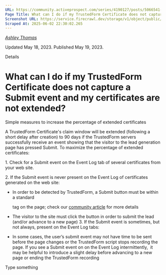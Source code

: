 ```yaml
---
URL: https://community.activeprospect.com/series/4190127/posts/5066541-what-can-i-do-if-my-trustedform-certificate-does-not-capture-a-submit-event-and
Page Title: What can I do if my TrustedForm Certificate does not capture a Submit event and my certificates are not extended?
Screenshot URL: https://service.firecrawl.dev/storage/v1/object/public/media/screenshot-e2fd7d3d-68c7-4ac6-b7c6-0d5be839b26e.png
Scraped At: 2025-06-02 22:30:02.265
---
```



[_Ashley Thomas_](https://community.activeprospect.com/memberships/7557566-ashley-thomas)

Updated May 18, 2023. Published May 19, 2023.

Details

# What can I do if my TrustedForm Certificate does not capture a Submit event and my certificates are not extended?

Simple measures to increase the percentage of extended certificates

A TrustedForm Certificate's claim window will be extended (following a short delay after creation) to 90 days if the TrustedForm servers successfully receive an event showing that the visitor to the lead generation page has pressed Submit. To maximize the percentage of extended certificates:

1\. Check for a Submit event on the Event Log tab of several certificates from your web site.

2\. If the Submit event is never present on the Event Log of certificates generated on the web site:

- In order to be detected by TrustedForm, a Submit button must be within a standard <form> tag on the page; check our [community article](https://community.activeprospect.com/posts/4488105-extended-claim-window-for-submitted-leads) for more details
- The visitor to the site must click the button in order to submit the lead (and/or advance to a new page)
3\. If the Submit event is sometimes, but not always, present on the Event Log tabs:

- In some cases, the user’s submit event may not have time to be sent before the page changes or the TrustedForm script stops recording the page. If you see a Submit event on on the Event Log intermittently,  it may be helpful to introduce a slight delay before advancing to a new page or ending the TrustedForm recording

Type something
